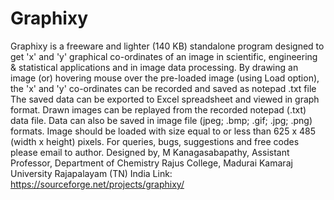 # Graphixy
Graphixy is a freeware and lighter (140 KB) standalone program designed to get 'x' and 'y' graphical co-ordinates of an image in scientific, engineering &amp; statistical applications and in image data processing. By drawing an image (or) hovering mouse over the pre-loaded image (using Load option), the 'x' and 'y' co-ordinates can be recorded and saved as notepad .txt file The saved data can be exported to Excel spreadsheet and viewed in graph format. Drawn images can be replayed from the recorded notepad (.txt) data file. Data can also be saved in image file (jpeg; .bmp; .gif; .jpg; .png) formats. Image should be loaded with size equal to or less than 625 x 485 (width x height) pixels. For queries, bugs, suggestions and free codes please email to author. Designed by, M Kanagasabapathy, Assistant Professor, Department of Chemistry Rajus College, Madurai Kamaraj University Rajapalayam (TN) India
Link: https://sourceforge.net/projects/graphixy/
